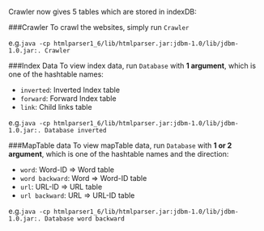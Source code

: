 Crawler now gives 5 tables which are stored in indexDB:

###Crawler
To crawl the websites, simply run `Crawler`

e.g.`java -cp htmlparser1_6/lib/htmlparser.jar:jdbm-1.0/lib/jdbm-1.0.jar:.
Crawler`


###Index Data
To view index data, run `Database` with **1 argument**, which is one of the
hashtable names: 

+ `inverted`: Inverted Index table
+ `forward`: Forward Index table
+ `link`: Child links table

e.g.`java -cp htmlparser1_6/lib/htmlparser.jar:jdbm-1.0/lib/jdbm-1.0.jar:.
Database inverted`


###MapTable data
To view mapTable data, run `Database` with **1 or 2 argument**, which is one of
the hashtable names and the direction:

+ `word`: Word-ID => Word table
+ `word backward`: Word => Word-ID table 
+ `url`: URL-ID => URL table
+ `url backward`: URL => URL-ID table

e.g.`java -cp htmlparser1_6/lib/htmlparser.jar:jdbm-1.0/lib/jdbm-1.0.jar:.
Database word backward`
